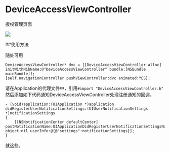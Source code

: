 # DeviceAccessViewController


授权管理页面

![](https://raw.githubusercontent.com/zsy78191/DeviceAccessViewController/master/IMG_1620.PNG)

##使用方法

随处可用

```
DeviceAccessViewController* dvc = [[DeviceAccessViewController alloc] initWithNibName:@"DeviceAccessViewController" bundle:[NSBundle mainBundle]];
[self.navigationController pushViewController:dvc animated:YES];
```

请在Application的代理文件中，引用`#import "DeviceAccessViewController.h"`
然后添加如下代码通知DeviceAccessViewController处理注册通知的回调。

```
- (void)application:(UIApplication *)application didRegisterUserNotificationSettings:(UIUserNotificationSettings *)notificationSettings
{
    [[NSNotificationCenter defaultCenter] postNotificationName:UIApplicationDidRegisterUserNotificationSettingsNotification object:nil userInfo:@{@"settings":notificationSettings}];
}
```

就这些。


